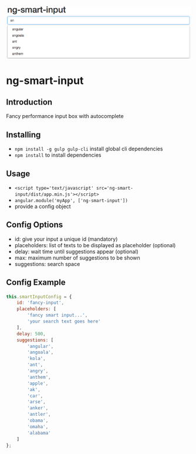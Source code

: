 ![Alt text](/sample.png?raw=true)
# ng-smart-input
## Introduction
Fancy performance input box with autocomplete

## Installing
* `npm install -g gulp gulp-cli` install global cli dependencies
* `npm install` to install dependencies

## Usage
* `<script type='text/javascript' src='ng-smart-input/dist/app.min.js'></script>`
* `angular.module('myApp', ['ng-smart-input'])`
* provide a config object

## Config Options
* id: give your input a unique id (mandatory)
* placeholders: list of texts to be displayed as placeholder (optional)
* delay: wait time until suggestions appear (optional)
* max: maximum number of suggestions to be shown
* suggestions: search space

## Config Example
```javascript
this.smartInputConfig = {
	id: 'fancy-input',
	placeholders: [
		'fancy smart input...',
		'your search text goes here'
	],
	delay: 500,
	suggestions: [
		'angular', 
		'angoala', 
		'kola', 
		'ant', 
		'angry',
		'anthem',
		'apple',
		'ak',
		'car',
		'arse',
		'anker',
		'antler',
		'obama',
		'omaha',
		'alabama'
	]
};
```
